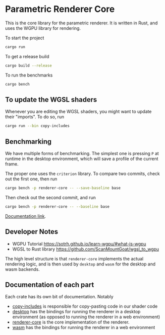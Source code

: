 # Parametric Renderer Core

This is the core library for the parametric renderer. It is written in Rust, and uses the WGPU library for rendering.

To start the project

```bash
cargo run
```

To get a release build

```bash
cargo build --release
```

To run the benchmarks

```bash
cargo bench
```

## To update the WGSL shaders

Whenever you are editing the WGSL shaders, you might want to update their "imports". To do so, run

```bash
cargo run --bin copy-includes
```

## Benchmarking

We have multiple forms of benchmarking. The simplest one is pressing `P` at runtime in the desktop environment, which will save a profile of the current frame. 

The proper one uses the `criterion` library. To compare two commits, check out the first one, then run

```bash
cargo bench -p renderer-core -- --save-baseline base
```

Then check out the second commit, and run

```bash
cargo bench -p renderer-core -- --baseline base
```

[Documentation link](https://bheisler.github.io/criterion.rs/book/user_guide/command_line_options.html#baselines).

## Developer Notes

- WGPU Tutorial https://sotrh.github.io/learn-wgpu/#what-is-wgpu
- WGSL to Rust library https://github.com/ScanMountGoat/wgsl_to_wgpu

The high level structure is that `renderer-core` implements the actual rendering logic, and is then used by `desktop` and `wasm` for the desktop and wasm backends.

## Documentation of each part

Each crate has its own bit of documentation. Notably

- [copy-includes](./copy-includes) is responsible for copy-pasting code in our shader code
- [desktop](./desktop) has the bindings for running the renderer in a desktop environment (as opposed to running the renderer in a web environment)
- [renderer-core](./renderer-core) is the core implementation of the renderer.
- [wasm](./wasm) has the bindings for running the renderer in a web environment
